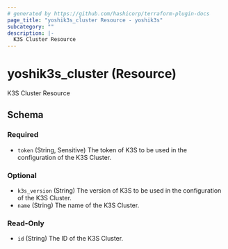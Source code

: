 ```yaml
---
# generated by https://github.com/hashicorp/terraform-plugin-docs
page_title: "yoshik3s_cluster Resource - yoshik3s"
subcategory: ""
description: |-
  K3S Cluster Resource
---
```


# yoshik3s_cluster (Resource)

K3S Cluster Resource



<!-- schema generated by tfplugindocs -->
## Schema

### Required

- `token` (String, Sensitive) The token of K3S to be used in the configuration of the K3S Cluster.

### Optional

- `k3s_version` (String) The version of K3S to be used in the configuration of the K3S Cluster.
- `name` (String) The name of the K3S Cluster.

### Read-Only

- `id` (String) The ID of the K3S Cluster.
